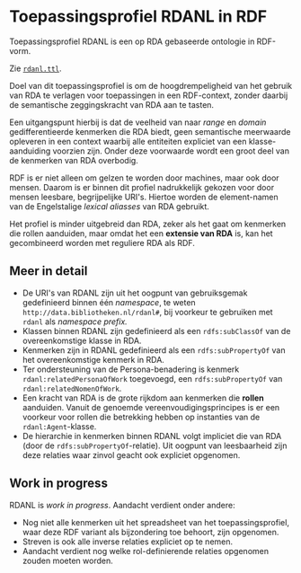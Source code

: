 # Toepassingsprofiel RDANL in RDF

Toepassingsprofiel RDANL is een op RDA gebaseerde ontologie in RDF-vorm. 

Zie [`rdanl.ttl`](rdanl.ttl).

Doel van dit toepassingsprofiel is om de hoogdrempeligheid van het gebruik van RDA te verlagen voor toepassingen in een RDF-context, zonder daarbij de semantische zeggingskracht van RDA aan te tasten. 

Een uitgangspunt hierbij is dat de veelheid van naar *range* en *domain* gedifferentieerde kenmerken die RDA biedt, geen semantische meerwaarde opleveren in een context waarbij alle entiteiten expliciet van een klasse-aanduiding voorzien zijn. Onder deze voorwaarde wordt een groot deel van de kenmerken van RDA overbodig.

RDF is er niet alleen om gelzen te worden door machines, maar ook door mensen. Daarom is er binnen dit profiel nadrukkelijk gekozen voor door mensen leesbare, begrijpelijke URI's. Hiertoe worden de element-namen van de Engelstalige *lexical aliasses* van RDA gebruikt.

Het profiel is minder uitgebreid dan RDA, zeker als het gaat om kenmerken die rollen aanduiden, maar omdat het een **extensie van RDA** is, kan het gecombineerd worden met reguliere RDA als RDF.

## Meer in detail

* De URI's van RDANL zijn uit het oogpunt van gebruiksgemak gedefinieerd binnen één *namespace*, te weten  `http://data.bibliotheken.nl/rdanl#`, bij voorkeur te gebruiken met `rdanl` als *namespace prefix.*
* Klassen binnen RDANL zijn gedefinieerd als een `rdfs:subClassOf` van de overeenkomstige klasse in RDA.
* Kenmerken zijn in RDANL gedefinieerd als een `rdfs:subPropertyOf` van het overeenkomstige kenmerk in RDA.
* Ter ondersteuning van de Persona-benadering is kenmerk `rdanl:relatedPersonaOfWork` toegevoegd, een `rdfs:subPropertyOf` van `rdanl:relatedNomenOfWork`. 
* Een kracht van RDA is de grote rijkdom aan kenmerken die **rollen** aanduiden. Vanuit de genoemde vereenvoudigingsprincipes is er een voorkeur voor rollen die betrekking hebben op instanties van de `rdanl:Agent`-klasse.
* De hierarchie in kenmerken binnen RDANL volgt impliciet die van RDA (door de `rdfs:subPropertyOf`-relatie). Uit oogpunt van leesbaarheid zijn deze relaties waar zinvol geacht ook expliciet opgenomen.

## Work in progress

RDANL is *work in progress*. Aandacht verdient onder andere:

* Nog niet alle kenmerken uit het spreadsheet van het toepassingsprofiel, waar deze RDF variant als bijzondering toe behoort, zijn opgenomen.
* Streven is ook alle inverse relaties expliciet op te nemen.
* Aandacht verdient nog welke rol-definierende relaties opgenomen zouden moeten worden.

